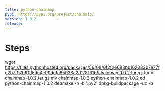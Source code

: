 ```yaml
---
title: python-chainmap
pypi: https://pypi.org/project/chainmap/
version: 1.0.2
release: 
---
```


# Steps

wget https://files.pythonhosted.org/packages/56/09/0f2f2e693bb102083b7e77fc2b7f97b9195dc4c90dcfa85038a2d128161b/chainmap-1.0.2.tar.gz
tar xf chainmap-1.0.2.tar.gz
mv chainmap-1.0.2 python-chainmap-1.0.2
cd python-chainmap-1.0.2
debmake -n -b ':py2'
dpkg-buildpackage -uc -b
